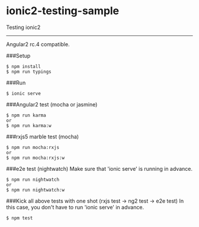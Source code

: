 # ionic2-testing-sample
Testing ionic2

---

Angular2 rc.4 compatible.

###Setup
```
$ npm install
$ npm run typings
```

###Run
```
$ ionic serve
```

###Angular2 test (mocha or jasmine)
```
$ npm run karma
or
$ npm run karma:w
```

###rxjs5 marble test (mocha)
```
$ npm run mocha:rxjs
or
$ npm run mocha:rxjs:w
```

###e2e test (nightwatch)
Make sure that 'ionic serve' is running in advance.
```
$ npm run nightwatch
or
$ npm run nightwatch:w
```

###Kick all above tests with one shot (rxjs test -> ng2 test -> e2e test)
In this case, you don't have to run 'ionic serve' in advance.
```
$ npm test
```